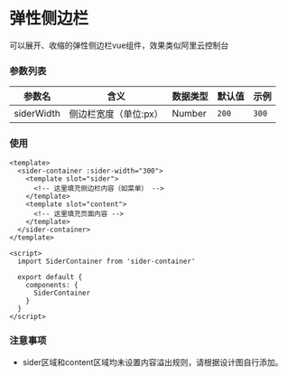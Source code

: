 # 弹性侧边栏
可以展开、收缩的弹性侧边栏vue组件，效果类似阿里云控制台

### 参数列表
参数名 | 含义 | 数据类型 | 默认值 | 示例 |
---- | ---- | ---- | ---- | ----
siderWidth | 侧边栏宽度（单位:px） | Number | ```200``` |```300```

### 使用
```vue
<template>
  <sider-container :sider-width="300">
    <template slot="sider">
      <!-- 这里填充侧边栏内容（如菜单） -->
    </template>
    <template slot="content">
      <!-- 这里填充页面内容 -->
    </template>
  </sider-container>
</template>

<script>
  import SiderContainer from 'sider-container'

  export default {
    components: {
      SiderContainer
    }
  }
</script>
```

### 注意事项
- sider区域和content区域均未设置内容溢出规则，请根据设计图自行添加。
